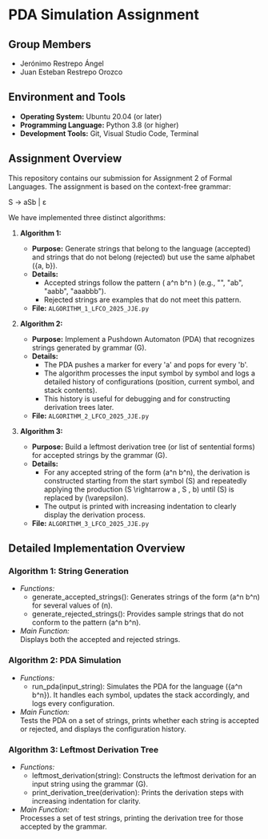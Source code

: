 # PDA Simulation Assignment

## Group Members
- Jerónimo Restrepo Ángel
- Juan Esteban Restrepo Orozco

## Environment and Tools
- **Operating System:** Ubuntu 20.04 (or later)  
- **Programming Language:** Python 3.8 (or higher)  
- **Development Tools:** Git, Visual Studio Code, Terminal

## Assignment Overview
This repository contains our submission for Assignment 2 of Formal Languages. The assignment is based on the context-free grammar:

S -> aSb | ε

We have implemented three distinct algorithms:

1. **Algorithm 1:**  
   - **Purpose:** Generate strings that belong to the language (accepted) and strings that do not belong (rejected) but use the same alphabet \(\{a, b\}\).
   - **Details:**  
     - Accepted strings follow the pattern \( a^n b^n \) (e.g., "", "ab", "aabb", "aaabbb").
     - Rejected strings are examples that do not meet this pattern.
   - **File:** `ALGORITHM_1_LFCO_2025_JJE.py`

2. **Algorithm 2:**  
   - **Purpose:** Implement a Pushdown Automaton (PDA) that recognizes strings generated by grammar \(G\).  
   - **Details:**  
     - The PDA pushes a marker for every 'a' and pops for every 'b'.
     - The algorithm processes the input symbol by symbol and logs a detailed history of configurations (position, current symbol, and stack contents).
     - This history is useful for debugging and for constructing derivation trees later.
   - **File:** `ALGORITHM_2_LFCO_2025_JJE.py`

3. **Algorithm 3:**  
   - **Purpose:** Build a leftmost derivation tree (or list of sentential forms) for accepted strings by the grammar \(G\).
   - **Details:**  
     - For any accepted string of the form \(a^n b^n\), the derivation is constructed starting from the start symbol \(S\) and repeatedly applying the production \(S \rightarrow a \, S \, b\) until \(S\) is replaced by \(\varepsilon\).
     - The output is printed with increasing indentation to clearly display the derivation process.
   - **File:** `ALGORITHM_3_LFCO_2025_JJE.py`
  
## Detailed Implementation Overview

### Algorithm 1: String Generation
- *Functions:*
  - generate_accepted_strings(): Generates strings of the form \(a^n b^n\) for several values of \(n\).
  - generate_rejected_strings(): Provides sample strings that do not conform to the pattern \(a^n b^n\).
- *Main Function:*  
  Displays both the accepted and rejected strings.

### Algorithm 2: PDA Simulation
- *Functions:*
  - run_pda(input_string): Simulates the PDA for the language \(\{a^n b^n\}\). It handles each symbol, updates the stack accordingly, and logs every configuration.
- *Main Function:*  
  Tests the PDA on a set of strings, prints whether each string is accepted or rejected, and displays the configuration history.

### Algorithm 3: Leftmost Derivation Tree
- *Functions:*
  - leftmost_derivation(string): Constructs the leftmost derivation for an input string using the grammar \(G\).
  - print_derivation_tree(derivation): Prints the derivation steps with increasing indentation for clarity.
- *Main Function:*  
  Processes a set of test strings, printing the derivation tree for those accepted by the grammar.
